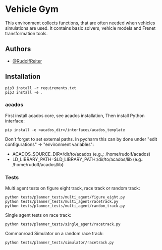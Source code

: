 
# Vehicle Gym
This environment collects functions, that are often needed when vehicles simulations are used. It contains basic solvers, vehicle models and Frenet transformation tools.


## Authors
- [@RudolfReiter](https://www.github.com/RudolfReiter)


## Installation
```
pip3 install -r requirements.txt
pip3 install -e .
```

### acados
First install acados core, see acados installation,
Then install Python interface:
```
pip install -e <acados_dir>/interfaces/acados_template
```
Don't forget to set external paths. In pycharm this can by done under "edit configurations" -> "environment variables":
- ACADOS_SOURCE_DIR=/dir/to/acados (e.g.,: /home/rudolf/acados)
- LD_LIBRARY_PATH=$LD_LIBRARY_PATH:/dir/to/acados/lib (e.g.: /home/rudolf/acados/lib)


### Tests
Multi agent tests on figure eight track, race track or random track:
```
python tests/planner_tests/multi_agent/figure_eight.py
python tests/planner_tests/multi_agent/racetrack.py
python tests/planner_tests/multi_agent/random_track.py
```
Single agent tests on race track:
```
python tests/planner_tests/single_agent/racetrack.py
```
Commonroad Simulator on a random race track:
```
python tests/planner_tests/simulator/racetrack.py
```